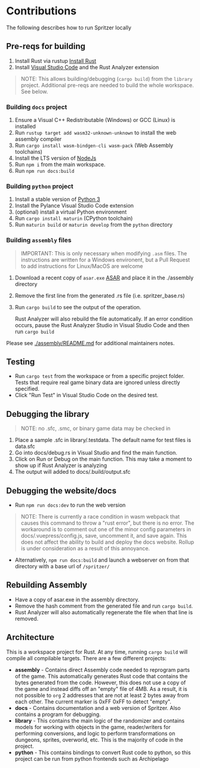 # Contributions

The following describes how to run Spritzer locally

## Pre-reqs for building

1. Install Rust via rustup [Install Rust](https://www.rust-lang.org/tools/install)
1. Install [Visual Studio Code](https://code.visualstudio.com/) and the Rust Analyzer extension

> NOTE: This allows building/debugging (`cargo build`) from the `library` project. Additional pre-reqs are needed to build the whole workspace. See below.

### Building `docs` project

1. Ensure a Visual C++ Redistributable (Windows) or GCC (Linux) is installed
1. Run `rustup target add wasm32-unknown-unknown` to install the web assembly compiler
1. Run `cargo install wasm-bindgen-cli wasm-pack` (Web Assembly toolchains)
1. Install the LTS version of [NodeJs](https://nodejs.org/en)
1. Run `npm i` from the main workspace.
1. Run `npm run docs:build`

### Building `python` project

1. Install a stable version of [Python 3](https://www.python.org/downloads/)
1. Install the Pylance Visual Studio Code extension
1. (optional) install a virtual Python environment
1. Run `cargo install maturin` (CPython toolchain)
1. Run `maturin build` or `maturin develop` from the `python` directory

### Building `assembly` files

> IMPORTANT: This is only necessary when modifying `.asm` files. The instructions are written for a Windows environent, but a Pull Request to add instructions for Linux/MacOS are welcome

1. Download a recent copy of `asar.exe` [ASAR](https://github.com/RPGHacker/asar) and place it in the ./assembly directory
1. Remove the first line from the generated .rs file (i.e. spritzer_base.rs)
1. Run `cargo build` to see the output of the operation.

   Rust Analyzer will also rebuild the file automatically. If an error condition occurs, pause the Rust Analyzer Studio in Visual Studio Code and then run `cargo build`

Please see [./assembly/README.md](./assembly/README.md) for additional maintainers notes.

## Testing

- Run `cargo test` from the workspace or from a specific project folder. Tests that require real game binary data are ignored unless directly specified.
- Click "Run Test" in Visual Studio Code on the desired test.

## Debugging the library

> NOTE: no .sfc, .smc, or binary game data may be checked in

1. Place a sample .sfc in library/.testdata. The default name for test files is data.sfc
1. Go into docs/debug.rs in Visual Studio and find the main function.
1. Click on Run or Debug on the main function. This may take a moment to show up if Rust Analyzer is analyzing
1. The output will added to docs/.build/output.sfc

## Debugging the website/docs

- Run `npm run docs:dev` to run the web version

> NOTE: There is currently a race condition in wasm webpack that causes this command to throw a "rust error", but there is no error. The workaround is to comment out one of the minor config parameters in docs/.vuepress/config.js, save, uncomment it, and save again. This does not affect the ability to build and deploy the docs website. Rollup is under consideration as a result of this annoyance.

- Alternatively, `npm run docs:build` and launch a webserver on from that directory with a base url of `/spritzer/`

## Rebuilding Assembly

- Have a copy of asar.exe in the assembly directory.
- Remove the hash comment from the generated file and run `cargo build`.
- Rust Analyzer will also automatically regenerate the file when that line is removed.

## Architecture

This is a workspace project for Rust. At any time, running `cargo build` will compile all compilable targets. There are a few different projects:

- **assembly** - Contains direct Assembly code needed to reprogram parts of the game. This automatically generates Rust code that contains the bytes generated from the code. However, this does not use a copy of the game and instead diffs off an "empty" file of 4MB. As a result, it is not possible to `org` 2 addresses that are not at least 2 bytes away from each other. The current marker is 0xFF 0xFF to detect "empty".
- **docs** - Contains documentation and a web version of Spritzer. Also contains a program for debugging.
- **library** - This contains the main logic of the randomizer and contains models for working with objects in the game, reader/writers for performing conversions, and logic to perform transformations on dungeons, sprites, overworld, etc. This is the majority of code in the project.
- **python** - This contains bindings to convert Rust code to python, so this project can be run from python frontends such as Archipelago
